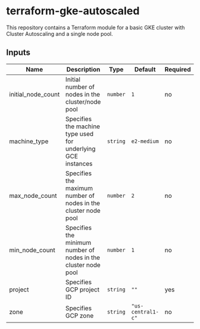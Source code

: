 # terraform-gke-autoscaled
This repository contains a Terraform module for a basic GKE cluster with Cluster Autoscaling and a single node pool.

## Inputs
| Name | Description | Type | Default | Required |
|------|-------------|------|---------|----------|
| initial\_node\_count | Initial number of nodes in the cluster/node pool | `number` | `1` | no |
| machine\_type | Specifies the machine type used for underlying GCE instances | `string` | `e2-medium` | no |
| max\_node\_count | Specifies the maximum number of nodes in the cluster node pool | `number` | `2` | no |
| min\_node\_count | Specifies the minimum number of nodes in the cluster node pool | `number` | `1` | no |
| project | Specifies GCP project ID | `string` | `""` | yes |
| zone | Specifies GCP zone | `string` | `"us-central1-c"` | no |


